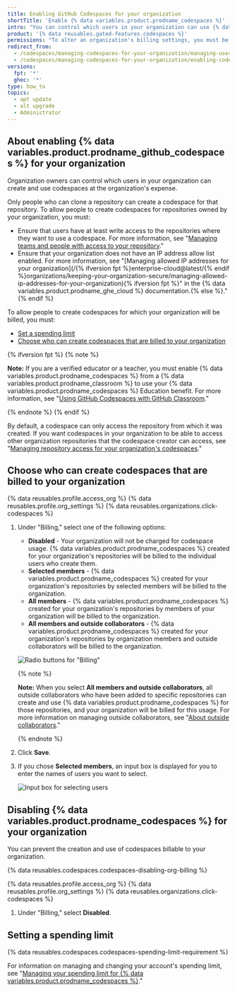 ```yaml
---
title: Enabling GitHub Codespaces for your organization
shortTitle: 'Enable {% data variables.product.prodname_codespaces %}'
intro: "You can control which users in your organization can use {% data variables.product.prodname_github_codespaces %} at the organization's expense."
product: '{% data reusables.gated-features.codespaces %}'
permissions: "To alter an organization's billing settings, you must be an organization owner."
redirect_from:
  - /codespaces/managing-codespaces-for-your-organization/managing-user-permissions-for-your-organization
  - /codespaces/managing-codespaces-for-your-organization/enabling-codespaces-for-your-organization
versions:
  fpt: '*'
  ghec: '*'
type: how_to
topics:
  - apt update
  - alt upgrade
  - Administrator
---
```


## About enabling {% data variables.product.prodname_github_codespaces %} for your organization

Organization owners can control which users in your organization can create and use codespaces at the organization's expense.

Only people who can clone a repository can create a codespace for that repository. To allow people to create codespaces for repositories owned by your organization, you must:

- Ensure that users have at least write access to the repositories where they want to use a codespace. For more information, see "[Managing teams and people with access to your repository](/repositories/managing-your-repositorys-settings-and-features/managing-repository-settings/managing-teams-and-people-with-access-to-your-repository)."
- Ensure that your organization does not have an IP address allow list enabled. For more information, see "[Managing allowed IP addresses for your organization](/{% ifversion fpt %}enterprise-cloud@latest/{% endif %}organizations/keeping-your-organization-secure/managing-allowed-ip-addresses-for-your-organization){% ifversion fpt %}" in the {% data variables.product.prodname_ghe_cloud %} documentation.{% else %}."{% endif %}

To allow people to create codespaces for which your organization will be billed, you must:

- [Set a spending limit](/billing/managing-billing-for-github-codespaces/managing-spending-limits-for-codespaces)
- [Choose who can create codespaces that are billed to your organization](#choose-who-can-create-codespaces-that-are-billed-to-your-organization)

{% ifversion fpt %}
{% note %}

**Note:** If you are a verified educator or a teacher, you must enable {% data variables.product.prodname_codespaces %} from a {% data variables.product.prodname_classroom %} to use your {% data variables.product.prodname_codespaces %} Education benefit. For more information, see "[Using GitHub Codespaces with GitHub Classroom](/education/manage-coursework-with-github-classroom/integrate-github-classroom-with-an-ide/using-github-codespaces-with-github-classroom#about-the-codespaces-education-benefit-for-verified-teachers)."

{% endnote %}
{% endif %}

By default, a codespace can only access the repository from which it was created. If you want codespaces in your organization to be able to access other organization repositories that the codespace creator can access, see "[Managing repository access for your organization's codespaces](/codespaces/managing-codespaces-for-your-organization/managing-repository-access-for-your-organizations-codespaces)."

## Choose who can create codespaces that are billed to your organization

{% data reusables.profile.access_org %}
{% data reusables.profile.org_settings %}
{% data reusables.organizations.click-codespaces %}
1. Under "Billing," select one of the following options:

   * **Disabled** - Your organization will not be charged for codespace usage. {% data variables.product.prodname_codespaces %} created for your organization's repositories will be billed to the individual users who create them.
   * **Selected members** - {% data variables.product.prodname_codespaces %} created for your organization's repositories by selected members will be billed to the organization.
   * **All members** - {% data variables.product.prodname_codespaces %} created for your organization's repositories by members of your organization will be billed to the organization.
   * **All members and outside collaborators** - {% data variables.product.prodname_codespaces %} created for your organization's repositories by organization members and outside collaborators will be billed to the organization.

   ![Radio buttons for "Billing"](/assets/images/help/codespaces/codespaces-org-billing-settings.png)

   {% note %}

   **Note:** When you select **All members and outside collaborators**,  all outside collaborators who have been added to specific repositories can create and use {% data variables.product.prodname_codespaces %} for those repositories, and your organization will be billed for this usage. For more information on managing outside collaborators, see "[About outside collaborators](/organizations/managing-access-to-your-organizations-repositories/adding-outside-collaborators-to-repositories-in-your-organization#about-outside-collaborators)."

   {% endnote %}

1. Click **Save**.
1. If you chose **Selected members**, an input box is displayed for you to enter the names of users you want to select.

   ![Input box for selecting users](/assets/images/help/codespaces/codespaces-org-billing-add-users.png)

## Disabling {% data variables.product.prodname_codespaces %} for your organization

You can prevent the creation and use of codespaces billable to your organization.

{% data reusables.codespaces.codespaces-disabling-org-billing %}

{% data reusables.profile.access_org %}
{% data reusables.profile.org_settings %}
{% data reusables.organizations.click-codespaces %}
1. Under "Billing," select **Disabled**.

## Setting a spending limit

{% data reusables.codespaces.codespaces-spending-limit-requirement %} 

For information on managing and changing your account's spending limit, see "[Managing your spending limit for {% data variables.product.prodname_codespaces %}](/billing/managing-billing-for-github-codespaces/managing-spending-limits-for-codespaces)."
